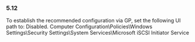 
### 5.12  
To establish the recommended configuration via GP, set the following UI path to: Disabled. 
Computer Configuration\Policies\Windows Settings\Security Settings\System 
Services\Microsoft iSCSI Initiator Service 
